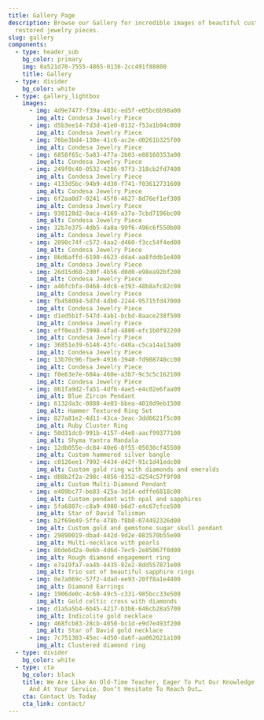 ```yaml
---
title: Gallery Page
description: Browse our Gallery for incredible images of beautiful custom and
  restored jewelry pieces.
slug: gallery
components:
  - type: header_sub
    bg_color: primary
    img: 0a521d70-7555-4865-0136-2cc491f88800
    title: Gallery
  - type: divider
    bg_color: white
  - type: gallery_lightbox
    images:
      - img: 4d9e7477-f39a-403c-ed5f-e05bc6b98a00
        img_alt: Condesa Jewelry Piece
      - img: d5b3ee14-7d3d-41e0-0132-f53a1b94c000
        img_alt: Condesa Jewelry Piece
      - img: 76be3bd4-130e-41c6-ac2e-d0261b325f00
        img_alt: Condesa Jewelry Piece
      - img: 6858f65c-5a83-477a-2b03-e88160353a00
        img_alt: Condesa Jewelry Piece
      - img: 249f0c40-0532-4286-97f3-318cb2fd7400
        img_alt: Condesa Jewelry Piece
      - img: 4133d5bc-94b9-4d30-f741-f03612731600
        img_alt: Condesa Jewelry Piece
      - img: 6f2aa0d7-0241-45f0-4627-8d76ef1ef300
        img_alt: Condesa Jewelry Piece
      - img: 930128d2-0aca-4169-a37a-7cbd7196bc00
        img_alt: Condesa Jewelry Piece
      - img: 32b7e375-4db5-4a8a-99f6-496c6f550b00
        img_alt: Condesa Jewelry Piece
      - img: 2090c74f-c572-4aa2-d460-f3cc54f4ed00
        img_alt: Condesa Jewelry Piece
      - img: 86d6affd-6190-4623-d4a4-aa8fddb1e400
        img_alt: Condesa Jewelry Piece
      - img: 26d15d60-2d0f-4b56-d0d0-e98ea92bf200
        img_alt: Condesa Jewelry Piece
      - img: a46fcbfa-0468-4dc8-e393-48b8afc82c00
        img_alt: Condesa Jewelry Piece
      - img: fb458094-5d7d-4db0-2244-95715fd47000
        img_alt: Condesa Jewelry Piece
      - img: d1ed5b1f-547d-4ab1-bcbd-8aace238f500
        img_alt: Condesa Jewelry Piece
      - img: eff0ea3f-3998-4fad-4800-efc1b0f92200
        img_alt: Condesa Jewelry Piece
      - img: 36851e39-6148-43fc-d40a-c5ca14a13a00
        img_alt: Condesa Jewelry Piece
      - img: 13b70c96-fbe9-4936-3940-fd908740cc00
        img_alt: Condesa Jewelry Piece
      - img: f0e63e7e-604a-460e-a3b7-9c3c5c162100
        img_alt: Condesa Jewelry Piece
      - img: 861fa9d2-fa51-4df6-4ae5-e4c02e6faa00
        img_alt: Blue Zircon Pendant
      - img: 6132da3c-0888-4e03-bbea-4018d9eb1500
        img_alt: Hammer Textured Ring Set
      - img: 827a81e2-4d11-43ca-3eac-3dd6621f5c00
        img_alt: Ruby Cluster Ring
      - img: 50d31dc0-991b-4157-d4e8-aacf99377100
        img_alt: Shyma Yantra Mandala
      - img: 12db055e-dc84-40e6-8f55-05030cf45500
        img_alt: Custom hammered silver bangle
      - img: c0126ee1-7992-4434-d42f-91c1d41edc00
        img_alt: Custom gold ring with diamonds and emeralds
      - img: d08b2f2a-298c-4856-0352-d254c57f9f00
        img_alt: Custom Multi-Diamond Pendant
      - img: e409bc77-be83-425a-3d14-edffe6818c00
        img_alt: Custom pendant with opal and sapphires
      - img: 5fa6807c-c8a9-4980-b6d7-e4c67cfce500
        img_alt: Star of David Talisman
      - img: b2f69e49-5ffe-478b-f8b0-074492326d00
        img_alt: Custom gold and gemstone sugar skull pendant
      - img: 29890019-dbad-442d-9d2e-083570b55e00
        img_alt: Multi-necklace with pearls
      - img: 86de6d2a-0e6b-4d6d-7ec9-2e85067f0d00
        img_alt: Rough diamond engagement ring
      - img: e7a19fa7-ea4b-4435-82e2-8dd557871e00
        img_alt: Trio set of beautiful sapphire rings
      - img: 0e7a069c-57f2-4dad-ee93-20ff8a1e4400
        img_alt: Diamond Earrings
      - img: 1906de0c-4c60-49c5-c331-985bcc33e500
        img_alt: Gold celtic cross with diamonds
      - img: d1a5a5b4-6b45-4217-b3b6-646cb28a5700
        img_alt: Indicolite gold necklace
      - img: 468fcb83-28cb-4050-bc1d-e9d7e493f200
        img_alt: Star of David gold necklace
      - img: 7c751303-45ec-4d50-da6f-aa062621a100
        img_alt: Clustered diamond ring
  - type: divider
    bg_color: white
  - type: cta
    bg_color: black
    title: We Are Like An Old-Time Teacher, Eager To Put Our Knowledge To The Test
      And At Your Service. Don’t Hesitate To Reach Out…
    cta: Contact Us Today
    cta_link: contact/
---
```

